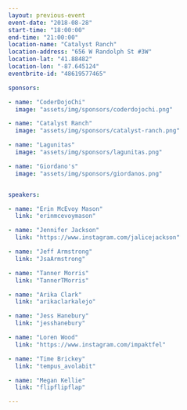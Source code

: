 ```yaml
---
layout: previous-event
event-date: "2018-08-28"
start-time: "18:00:00"
end-time: "21:00:00"
location-name: "Catalyst Ranch"
location-address: "656 W Randolph St #3W"
location-lat: "41.88482"
location-lon: "-87.645124"
eventbrite-id: "48619577465"

sponsors:

- name: "CoderDojoChi"
  image: "assets/img/sponsors/coderdojochi.png"

- name: "Catalyst Ranch"
  image: "assets/img/sponsors/catalyst-ranch.png"

- name: "Lagunitas"
  image: "assets/img/sponsors/lagunitas.png"

- name: "Giordano's"
  image: "assets/img/sponsors/giordanos.png"


speakers:

- name: "Erin McEvoy Mason"
  link: "erinmcevoymason"

- name: "Jennifer Jackson"
  link: "https://www.instagram.com/jalicejackson"

- name: "Jeff Armstrong"
  link: "JsaArmstrong"

- name: "Tanner Morris"
  link: "TannerTMorris"

- name: "Arika Clark"
  link: "arikaclarkalejo"

- name: "Jess Hanebury"
  link: "jesshanebury"

- name: "Loren Wood"
  link: "https://www.instagram.com/impaktfel"

- name: "Time Brickey"
  link: "tempus_avolabit"

- name: "Megan Kellie"
  link: "flipflipflap"

---
```


